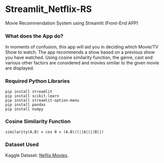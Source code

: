 # Streamlit_Netflix-RS
Movie Recommendation System using Streamlit (Front-End APP)


### What does the App do?

In moments of confusion, this app will aid you in deciding which Movie/TV Show to watch. The app recommends a show based on a previous show you have watched. Using cosine similarity function, the genre, cast and various other factors are considered and movies similar to the given movie are displayed.


### Required Python Libraries
```
pip install streamlit
pip install scikit-learn
pip install streamlit-option-menu
pip install pandas
pip install numpy
```

### Cosine Similarity Function

```
similarity(A,B) = cos θ = (A.B)/(||A||||B||)
```

### Dataset Used

Kaggle Dataset: [Neflix Movies](https://www.kaggle.com/datasets/shivamb/netflix-shows).

